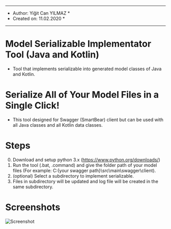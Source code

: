**************************************************
*	Author: Yiğit Can YILMAZ					 *
*	Created on: 11.02.2020						 *
**************************************************

# Model Serializable Implementator Tool (Java and Kotlin)
* Tool that implements serializable into generated model classes of Java and Kotlin.

# Serialize All of Your Model Files in a Single Click!
* This tool designed for Swagger (SmartBear) client but can be used with all Java classes and all Kotlin data classes.

# Steps
0. Download and setup python 3.x (https://www.python.org/downloads/)
1. Run the tool (.bat, .command) and give the folder path of your model files (For example: C:\{your swagger path}\src\main\swagger\client).
2. (optional) Select a subdirectory to implement serializable.
3. Files in subdirectory will be updated and log file will be created in the same subdirectory.

# Screenshots
![Screenshot](https://antalyabiorezonans.com/YCY/swagger_serializable.jpg)
